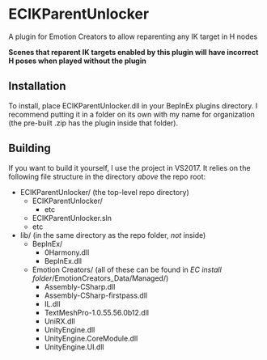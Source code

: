 # ECIKParentUnlocker
A plugin for Emotion Creators to allow reparenting any IK target in H nodes

**Scenes that reparent IK targets enabled by this plugin will have incorrect H poses when played without the plugin**

## Installation
To install, place ECIKParentUnlocker.dll in your BepInEx plugins directory.
I recommend putting it in a folder on its own with my name for organization
(the pre-built .zip has the plugin inside that folder).

## Building
If you want to build it yourself, I use the project in VS2017. It relies on the following
file structure in the directory _above_ the repo root:

- ECIKParentUnlocker/ (the top-level repo directory)
  - ECIKParentUnlocker/
    - etc
  - ECIKParentUnlocker.sln
  - etc
- lib/ (in the same directory as the repo folder, _not_ inside)
  - BepInEx/
    - 0Harmony.dll
    - BepInEx.dll
  - Emotion Creators/ (all of these can be found in _EC install folder_/EmotionCreators_Data/Managed/)
    - Assembly-CSharp.dll
    - Assembly-CSharp-firstpass.dll
    - IL.dll
    - TextMeshPro-1.0.55.56.0b12.dll
    - UniRX.dll
    - UnityEngine.dll
    - UnityEngine.CoreModule.dll
    - UnityEngine.UI.dll
